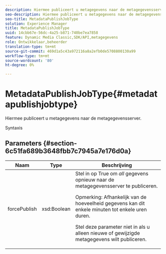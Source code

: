 ```yaml
---
description: Hiermee publiceert u metagegevens naar de metagegevensserver.
seo-description: Hiermee publiceert u metagegevens naar de metagegevensserver.
seo-title: MetadataPublishJobType
solution: Experience Manager
title: MetadataPublishJobType
uuid: 14cbb67e-56dc-4a25-b871-740be7ea7858
feature: Dynamic Media Classic,SDK/API,metagegevens
role: Ontwikkelaar,beheerder
translation-type: tm+mt
source-git-commit: 469d1a5c43a972116a8a2efb0de5708800130a99
workflow-type: tm+mt
source-wordcount: '80'
ht-degree: 0%

---
```



# MetadataPublishJobType{#metadatapublishjobtype}

Hiermee publiceert u metagegevens naar de metagegevensserver.

Syntaxis

## Parameters {#section-6c51fa689b3648fbb7c7945a7e176d0a}

<table id="table_23B5CFC5C3F946F9AFDB6A83A1AAB7AF"> 
 <thead> 
  <tr> 
   <th colname="col1" class="entry"> Naam </th> 
   <th colname="col2" class="entry"> Type </th> 
   <th colname="col3" class="entry"> Beschrijving </th> 
  </tr> 
 </thead>
 <tbody> 
  <tr> 
   <td colname="col1"> <span class="codeph"> <span class="varname"> forcePublish</span> </span> </td> 
   <td colname="col2"> <span class="codeph"> xsd:Boolean</span> </td> 
   <td colname="col3">Stel in op <span class="codeph"> True</span> om <i>all</i> gegevens opnieuw naar de metagegevensserver te publiceren. <p>Opmerking:  Afhankelijk van de hoeveelheid gegevens kan dit enkele minuten tot enkele uren duren. </p><p>Stel deze parameter niet in als u alleen nieuwe of gewijzigde metagegevens wilt publiceren. </p></td> 
  </tr> 
 </tbody> 
</table>


